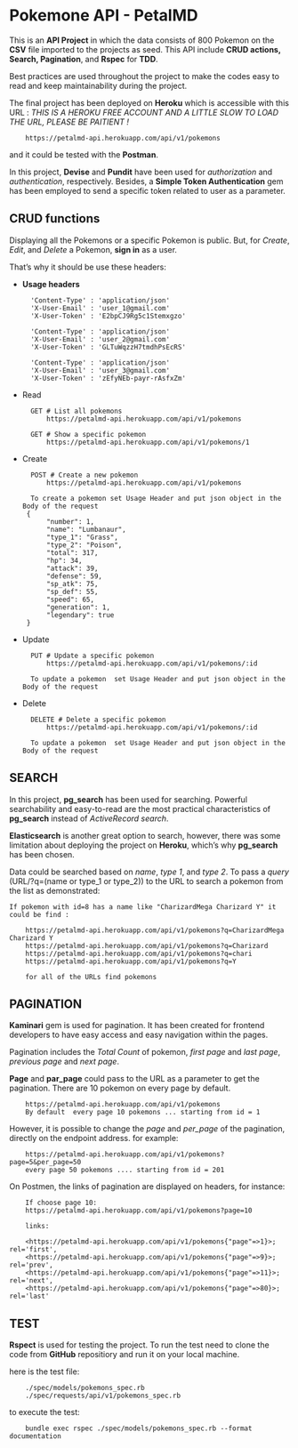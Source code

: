 # Pokemone API - PetalMD

This is an **API Project** in which the data consists of 800 Pokemon on the **CSV** file
imported to the projects as seed. This API include **CRUD actions, Search, Pagination**,
and **Rspec** for **TDD**.

Best practices are used throughout the project to make the codes
easy to read and keep maintainability during the project.

The final project has been deployed on **Heroku** which is accessible with this URL :
_THIS IS A HEROKU FREE ACCOUNT AND A LITTLE SLOW TO LOAD THE URL, PLEASE BE PAITIENT !_

        https://petalmd-api.herokuapp.com/api/v1/pokemons

and it could be tested with the **Postman**.

In this project, **Devise** and **Pundit** have been used for _authorization_ and _authentication_,
respectively. Besides, a **Simple Token Authentication** gem has been employed to send a
specific token related to user as a parameter.

## CRUD functions

Displaying all the Pokemons or a specific Pokemon is public. But, for _Create_, _Edit_,
and _Delete_ a Pokemon, **sign in** as a user.

That’s why it should be use these headers:

- **Usage headers**

        'Content-Type' : 'application/json'
        'X-User-Email' : 'user_1@gmail.com'
        'X-User-Token' : 'E2bpCJ9Rg5c1Stemxgzo'

        'Content-Type' : 'application/json'
        'X-User-Email' : 'user_2@gmail.com'
        'X-User-Token' : 'GLTuWqzzH7tmdhPsEcRS'

        'Content-Type' : 'application/json'
        'X-User-Email' : 'user_3@gmail.com'
        'X-User-Token' : 'zEfyNEb-payr-rAsfxZm'

- Read

        GET # List all pokemons
            https://petalmd-api.herokuapp.com/api/v1/pokemons

        GET # Show a specific pokemon
            https://petalmd-api.herokuapp.com/api/v1/pokemons/1

- Create

        POST # Create a new pokemon
            https://petalmd-api.herokuapp.com/api/v1/pokemons

        To create a pokemon set Usage Header and put json object in the Body of the request
       {
            "number": 1,
            "name": "Lumbanaur",
            "type_1": "Grass",
            "type_2": "Poison",
            "total": 317,
            "hp": 34,
            "attack": 39,
            "defense": 59,
            "sp_atk": 75,
            "sp_def": 55,
            "speed": 65,
            "generation": 1,
            "legendary": true
       }

- Update

        PUT # Update a specific pokemon
            https://petalmd-api.herokuapp.com/api/v1/pokemons/:id

        To update a pokemon  set Usage Header and put json object in the Body of the request

- Delete

        DELETE # Delete a specific pokemon
            https://petalmd-api.herokuapp.com/api/v1/pokemons/:id

        To update a pokemon  set Usage Header and put json object in the Body of the request

## SEARCH

In this project, **pg_search** has been used for searching. Powerful searchability and easy-to-read are
the most practical characteristics of **pg_search** instead of _ActiveRecord search_.

**Elasticsearch** is another great option to search, however, there was some limitation about deploying
the project on **Heroku**, which’s why **pg_search** has been chosen.

Data could be searched based on _name_, _type 1_, and _type 2_.
To pass a _query_ (URL/?q=(name or type_1 or type_2)) to the URL to search a pokemon from the list as demonstrated:

    If pokemon with id=8 has a name like "CharizardMega Charizard Y" it could be find :

        https://petalmd-api.herokuapp.com/api/v1/pokemons?q=CharizardMega Charizard Y
        https://petalmd-api.herokuapp.com/api/v1/pokemons?q=Charizard
        https://petalmd-api.herokuapp.com/api/v1/pokemons?q=chari
        https://petalmd-api.herokuapp.com/api/v1/pokemons?q=Y

        for all of the URLs find pokemons

## PAGINATION

**Kaminari** gem is used for pagination. It has been created for frontend developers to have
easy access and easy navigation within the pages.

Pagination includes the _Total Count_ of
pokemon, _first page_ and _last page_, _previous page_ and _next page_.

**Page** and **par_page** could pass to the URL as a parameter to get the pagination.
There are 10 pokemon on every page by default.

        https://petalmd-api.herokuapp.com/api/v1/pokemons
        By default  every page 10 pokemons ... starting from id = 1

However, it is possible to change the _page_ and _per_page_ of the pagination,
directly on the endpoint address. for example:

        https://petalmd-api.herokuapp.com/api/v1/pokemons?page=5&per_page=50
        every page 50 pokemons .... starting from id = 201

On Postmen, the links of pagination are displayed on headers, for instance:

        If choose page 10:
        https://petalmd-api.herokuapp.com/api/v1/pokemons?page=10

        links:

        <https://petalmd-api.herokuapp.com/api/v1/pokemons{"page"=>1}>; rel='first',
        <https://petalmd-api.herokuapp.com/api/v1/pokemons{"page"=>9}>; rel='prev',
        <https://petalmd-api.herokuapp.com/api/v1/pokemons{"page"=>11}>; rel='next',
        <https://petalmd-api.herokuapp.com/api/v1/pokemons{"page"=>80}>; rel='last'

## TEST

**Rspect** is used for testing the project. To run the test need to clone the code
from **GitHub** repositiory and run it on your local machine.

here is the test file:

        ./spec/models/pokemons_spec.rb
        ./spec/requests/api/v1/pokemons_spec.rb

to execute the test:

        bundle exec rspec ./spec/models/pokemons_spec.rb --format documentation
